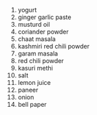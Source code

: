 1. yogurt
2. ginger garlic paste
3. musturd oil
4. coriander powder
5. chaat masala 
6. kashmiri red chili powder
7. garam masala
8. red chili powder
9. kasuri methi
10. salt
11. lemon juice
12. paneer
13. onion
14. bell paper

